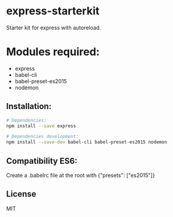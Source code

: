 # express-starterkit

Starter kit for express with autoreload.

# Modules required:

- express
- babel-cli
- babel-preset-es2015
- nodemon


## Installation:

```bash
# Dependencies:
npm install --save express
```
```bash
# Dependencies development:
npm install --save-dev babel-cli babel-preset-es2015 nodemon
```

## Compatibility ES6:
Create a .babelrc file at the root with {"presets": ["es2015"]}

License
----

MIT
